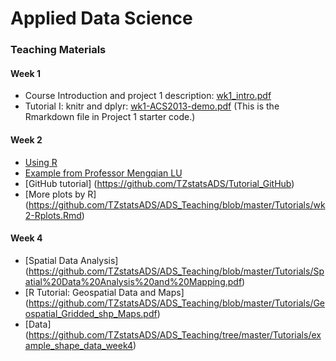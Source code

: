 # Applied Data Science 
### Teaching Materials

#### Week 1
- Course Introduction and project 1 description: [wk1_intro.pdf](https://github.com/TZstatsADS/ADS_Teaching/blob/master/Tutorials/wk1-Intro.pdf)
- Tutorial I: knitr and dplyr: [wk1-ACS2013-demo.pdf](https://github.com/TZstatsADS/ADS_Teaching/blob/master/Tutorials/wk1-ACS2013-demo.pdf) (This is the Rmarkdown file in Project 1 starter code.)

#### Week 2
- [Using R](https://cran.r-project.org/doc/contrib/usingR.pdf)
- [Example from Professor Mengqian LU](https://github.com/MRandomMax/EDAV/blob/master/Examples/John%20Snow%20Cholera%20Map.R)
- [GitHub tutorial] (https://github.com/TZstatsADS/Tutorial_GitHub)
- [More plots by R] (https://github.com/TZstatsADS/ADS_Teaching/blob/master/Tutorials/wk2-Rplots.Rmd)

#### Week 4
- [Spatial Data Analysis] (https://github.com/TZstatsADS/ADS_Teaching/blob/master/Tutorials/Spatial%20Data%20Analysis%20and%20Mapping.pdf)
- [R Tutorial: Geospatial Data and Maps] (https://github.com/TZstatsADS/ADS_Teaching/blob/master/Tutorials/Geospatial_Gridded_shp_Maps.pdf)
- [Data] (https://github.com/TZstatsADS/ADS_Teaching/tree/master/Tutorials/example_shape_data_week4)
